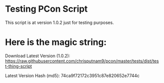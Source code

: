 # Testing PCon Script

This script is at version 1.0.2 just for testing purposes.

# Here is the magic string:

Download Latest Version (1.0.2):
https://raw.githubusercontent.com/chrisputnam9/pcon/master/tests/dist/test-thing-script

Latest Version Hash (md5):
74ca9f72172c3951c87e820652e7744c
